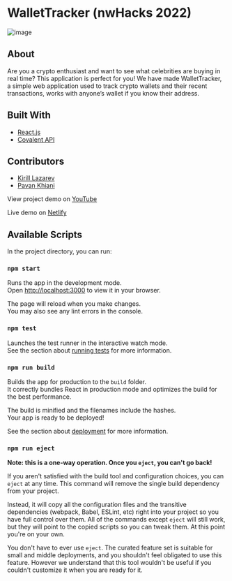 # WalletTracker (nwHacks 2022)

![image](https://user-images.githubusercontent.com/56948805/167064016-a5ad27cf-13bf-478c-9973-be224c32c792.png)

## About
Are you a crypto enthusiast and want to see what celebrities are buying in real time? This application is perfect for you! We have made WalletTracker, a simple web application used to track crypto wallets and their recent transactions, works with anyone’s wallet if you know their address. 

## Built With
* [React.js](https://reactjs.org/)
* [Covalent API](https://www.covalenthq.com/docs/api/#/)

## Contributors
* [Kirill Lazarev](https://github.com/k-laz)
* [Pavan Khiani](https://github.com/pkhiani)

View project demo on [YouTube](https://youtu.be/Q0yuIUShX90)

Live demo on [Netlify](https://optimistic-hypatia-322579.netlify.app/)

## Available Scripts

In the project directory, you can run:

### `npm start`

Runs the app in the development mode.\
Open [http://localhost:3000](http://localhost:3000) to view it in your browser.

The page will reload when you make changes.\
You may also see any lint errors in the console.

### `npm test`

Launches the test runner in the interactive watch mode.\
See the section about [running tests](https://facebook.github.io/create-react-app/docs/running-tests) for more information.

### `npm run build`

Builds the app for production to the `build` folder.\
It correctly bundles React in production mode and optimizes the build for the best performance.

The build is minified and the filenames include the hashes.\
Your app is ready to be deployed!

See the section about [deployment](https://facebook.github.io/create-react-app/docs/deployment) for more information.

### `npm run eject`

**Note: this is a one-way operation. Once you `eject`, you can't go back!**

If you aren't satisfied with the build tool and configuration choices, you can `eject` at any time. This command will remove the single build dependency from your project.

Instead, it will copy all the configuration files and the transitive dependencies (webpack, Babel, ESLint, etc) right into your project so you have full control over them. All of the commands except `eject` will still work, but they will point to the copied scripts so you can tweak them. At this point you're on your own.

You don't have to ever use `eject`. The curated feature set is suitable for small and middle deployments, and you shouldn't feel obligated to use this feature. However we understand that this tool wouldn't be useful if you couldn't customize it when you are ready for it.


